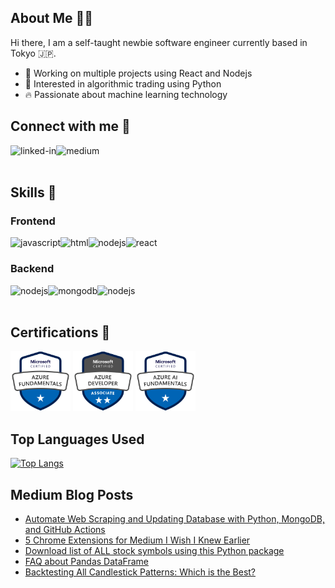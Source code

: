 ## About Me 🙋‍♂️
Hi there, I am a self-taught newbie software engineer currently based in Tokyo 🇯🇵.
- 💼 Working on multiple projects using React and Nodejs
- 💙 Interested in algorithmic trading using Python
- 🔥 Passionate about machine learning technology

## Connect with me 🤝
[<img align="left" alt="linked-in" src="https://img.shields.io/badge/linkedin-%230077B5.svg?&style=for-the-badge&logo=linkedin&logoColor=white" />](https://www.linkedin.com/in/yonghong-tan/)
[<img align="left" alt="medium" src="https://img.shields.io/badge/medium-%2312100E.svg?&style=for-the-badge&logo=medium&logoColor=white" />](https://yonghongtan.medium.com/)
<br>
<br>

## Skills 🔬
### Frontend
<a href="#"><img align="left" alt="javascript" src="https://img.shields.io/badge/JavaScript-323330?style=for-the-badge&logo=javascript&logoColor=F7DF1E" /></a>
<a href="#"><img align="left" alt="html" src="https://img.shields.io/badge/HTML-239120?style=for-the-badge&logo=html5&logoColor=white" /></a>
<a href="#"><img align="left" alt="nodejs" src="https://img.shields.io/badge/CSS-239120?&style=for-the-badge&logo=css3&logoColor=white" /></a>
<a href="#"><img align="left" alt="react" src="https://img.shields.io/badge/react.js%20-%2320232a.svg?&style=for-the-badge&logo=react&logoColor=%2361DAFB" /></a>

<br>

### Backend
<a href="#"><img align="left" alt="nodejs" src="https://img.shields.io/badge/node.js%20-%2343853D.svg?&style=for-the-badge&logo=node.js&logoColor=white" /></a>
<a href="#"><img align="left" alt="mongodb" src="https://img.shields.io/badge/MongoDB-4EA94B?style=for-the-badge&logo=mongodb&logoColor=white" /></a>
<a href="#"><img align="left" alt="nodejs" src="https://img.shields.io/badge/Python-3776AB?style=for-the-badge&logo=python&logoColor=white" /></a>

<br>
<br>

## Certifications 🔖
<a href=""><img alt="az-900" src="/img/microsoft-certified-azure-fundamentals-new.png" width="96"/></a>
<a href=""><img alt="az-204" src="/img/azure-developer-associate.png" width="96"/></a>
<a href=""><img alt="az-204" src="/img/microsoft-certified-azure-ai-fundamentals.png" width="96"/></a>

## Top Languages Used
[![Top Langs](https://github-readme-stats.vercel.app/api/top-langs/?username=yongghongg&theme=tokyonight)](https://github.com/anuraghazra/github-readme-stats)

## Medium Blog Posts
<!-- BLOG-POST-LIST:START -->
- [Automate Web Scraping and Updating Database with Python, MongoDB, and GitHub Actions](https://python.plainenglish.io/automate-web-scraping-and-updating-database-with-python-mongodb-and-github-actions-c418c674c15b?source=rss-1a7b4287ab33------2)
- [5 Chrome Extensions for Medium I Wish I Knew Earlier](https://medium.com/writers-blokke/5-chrome-extensions-for-medium-i-wish-i-knew-earlier-8357040dcd1c?source=rss-1a7b4287ab33------2)
- [Download list of ALL stock symbols using this Python package](https://medium.datadriveninvestor.com/download-list-of-all-stock-symbols-using-this-python-package-12937073b25?source=rss-1a7b4287ab33------2)
- [FAQ about Pandas DataFrame](https://python.plainenglish.io/faq-about-pandas-dataframe-cea03b041197?source=rss-1a7b4287ab33------2)
- [Backtesting All Candlestick Patterns: Which is the Best?](https://medium.com/the-investors-handbook/backtesting-all-candlestick-patterns-which-is-the-best-72a0ea8afcb4?source=rss-1a7b4287ab33------2)
<!-- BLOG-POST-LIST:END -->
